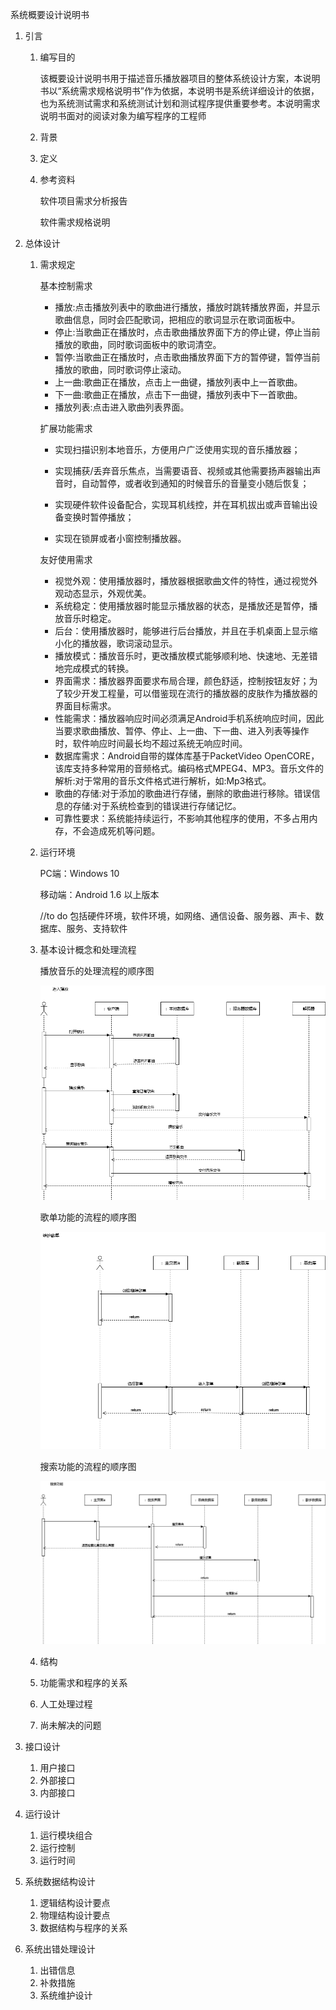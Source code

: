 系统概要设计说明书

1. 引言

   1. 编写目的

      该概要设计说明书用于描述音乐播放器项目的整体系统设计方案，本说明书以“系统需求规格说明书”作为依据，本说明书是系统详细设计的依据，也为系统测试需求和系统测试计划和测试程序提供重要参考。本说明需求说明书面对的阅读对象为编写程序的工程师

   2. 背景

      

   3. 定义

      

   4. 参考资料

      软件项目需求分析报告

      软件需求规格说明

2. 总体设计

   1. 需求规定

      基本控制需求

      - 播放:点击播放列表中的歌曲进行播放，播放时跳转播放界面，并显示歌曲信息，同时会匹配歌词，把相应的歌词显示在歌词面板中。
      - 停止:当歌曲正在播放时，点击歌曲播放界面下方的停止键，停止当前播放的歌曲，同时歌词面板中的歌词清空。
      - 暂停:当歌曲正在播放时，点击歌曲播放界面下方的暂停键，暂停当前播放的歌曲，同时歌词停止滚动。
      - 上一曲:歌曲正在播放，点击上一曲键，播放列表中上一首歌曲。
      - 下一曲:歌曲正在播放，点击下一曲键，播放列表中下一首歌曲。
      - 播放列表:点击进入歌曲列表界面。

      扩展功能需求

      - 实现扫描识别本地音乐，方便用户广泛使用实现的音乐播放器；

      - 实现捕获/丢弃音乐焦点，当需要语音、视频或其他需要扬声器输出声音时，自动暂停，或者收到通知的时候音乐的音量变小随后恢复；

      - 实现硬件软件设备配合，实现耳机线控，并在耳机拔出或声音输出设备变换时暂停播放；

      - 实现在锁屏或者小窗控制播放器。

      友好使用需求

      - 视觉外观：使用播放器时，播放器根据歌曲文件的特性，通过视觉外观动态显示，外观优美。
      - 系统稳定：使用播放器时能显示播放器的状态，是播放还是暂停，播放音乐时稳定。
      - 后台：使用播放器时，能够进行后台播放，并且在手机桌面上显示缩小化的播放器，歌词滚动显示。
      - 播放模式：播放音乐时，更改播放模式能够顺利地、快速地、无差错地完成模式的转换。
      - 界面需求：播放器界面要求布局合理，颜色舒适，控制按钮友好；为了较少开发工程量，可以借鉴现在流行的播放器的皮肤作为播放器的界面目标需求。
      - 性能需求：播放器响应时间必须满足Android手机系统响应时间，因此当要求歌曲播放、暂停、停止、上一曲、下一曲、进入列表等操作时，软件响应时间最长均不超过系统无响应时间。
      - 数据库需求：Android自带的媒体库基于PacketVideo OpenCORE，该库支持多种常用的音频格式。编码格式MPEG4、MP3。音乐文件的解析:对于常用的音乐文件格式进行解析，如:Mp3格式。
      - 歌曲的存储:对于添加的歌曲进行存储，删除的歌曲进行移除。错误信息的存储:对于系统检查到的错误进行存储记忆。
      - 可靠性要求：系统能持续运行，不影响其他程序的使用，不多占用内存，不会造成死机等问题。

   2. 运行环境

      PC端：Windows 10

      移动端：Android 1.6 以上版本

      //to do 包括硬件环境，软件环境，如网络、通信设备、服务器、声卡、数据库、服务、支持软件

   3. 基本设计概念和处理流程

      播放音乐的处理流程的顺序图

      ![顺序3](.\顺序3.png)

      歌单功能的流程的顺序图

      ![顺序1](.\顺序1.png)

      搜索功能的流程的顺序图

      ![顺序2](.\顺序2.png)

   4. 结构

   5. 功能需求和程序的关系

   6. 人工处理过程

   7. 尚未解决的问题

3. 接口设计

   1. 用户接口
   2. 外部接口
   3. 内部接口

4. 运行设计

   1. 运行模块组合
   2. 运行控制
   3. 运行时间

5. 系统数据结构设计

   1. 逻辑结构设计要点
   2. 物理结构设计要点
   3. 数据结构与程序的关系

6. 系统出错处理设计

   1. 出错信息
   2. 补救措施
   3. 系统维护设计